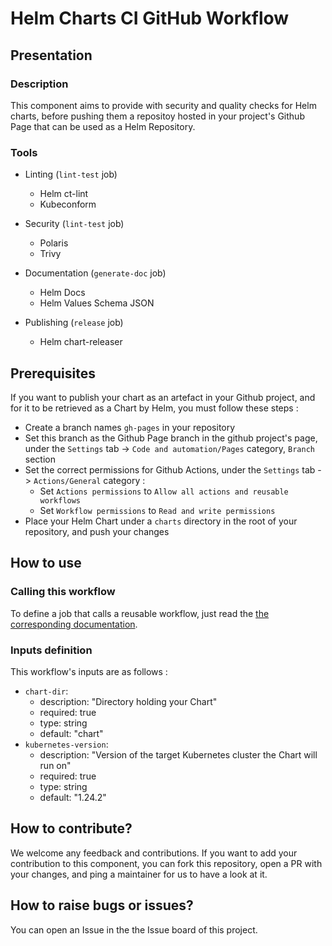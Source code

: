 # Helm Charts CI GitHub Workflow

## Presentation

### Description

This component aims to provide with security and quality checks for Helm charts, before pushing them a repositoy hosted in your project's Github Page that can be used as a Helm Repository.

### Tools

- Linting (`lint-test` job)
  - Helm ct-lint
  - Kubeconform

- Security (`lint-test` job)
  - Polaris
  - Trivy

- Documentation (`generate-doc` job)
  - Helm Docs
  - Helm Values Schema JSON

- Publishing (`release` job)
  - Helm chart-releaser


## Prerequisites

If you want to publish your chart as an artefact in your Github project, and for it to be retrieved as a Chart by Helm, you must follow these steps : 
- Create a branch names `gh-pages` in your repository
- Set this branch as the Github Page branch in the github project's page, under the `Settings` tab -> `Code and automation/Pages` category, `Branch` section
- Set the correct permissions for Github Actions, under the `Settings` tab -> `Actions/General` category :
  - Set `Actions permissions` to `Allow all actions and reusable workflows`
  - Set `Workflow permissions` to `Read and write permissions`
- Place your Helm Chart under a `charts` directory in the root of your repository, and push your changes


## How to use

### Calling this workflow

To define a job that calls a reusable workflow, just read the [the corresponding documentation](https://docs.github.com/en/actions/sharing-automations/reusing-workflows#calling-a-reusable-workflow).

### Inputs definition

This workflow's inputs are as follows : 
- `chart-dir`:
  - description: "Directory holding your Chart"
  - required: true
  - type: string 
  - default: "chart"
- `kubernetes-version`:
  - description: "Version of the target Kubernetes cluster the Chart will run on"
  - required: true
  - type: string 
  - default: "1.24.2"


## How to contribute?

We welcome any feedback and contributions. If you want to add your contribution to this component, you can fork this repository, open a PR with your changes, and ping a maintainer for us to have a look at it.

## How to raise bugs or issues?

You can open an Issue in the the Issue board of this project.